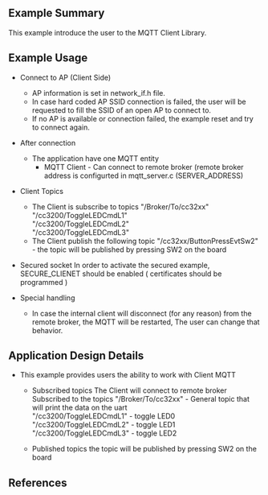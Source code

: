 ## Example Summary

This example introduce the user to the MQTT Client Library.


## Example Usage

* Connect to AP (Client Side)
	- AP information is set in network_if.h file.
	- In case hard coded AP SSID connection is failed, the user will be requested to fill the SSID of an open AP to connect to.
	- If no AP is available or connection failed, the example reset and try to connect again.

* After connection 
	- The application have one MQTT entity
		- MQTT Client - Can connect to remote broker (remote broker address is configurted in mqtt\_server.c (SERVER_ADDRESS)
	
  
* Client Topics
	- The Client is subscribe to topics 
			"/Broker/To/cc32xx"  
			"/cc3200/ToggleLEDCmdL1"  
			"/cc3200/ToggleLEDCmdL2"  
			"/cc3200/ToggleLEDCmdL3"  
	- The Client publish the following topic "/cc32xx/ButtonPressEvtSw2" - 
			the topic will be published by pressing SW2 on the board
			
* Secured socket 
	In order to activate the secured example, SECURE_CLIENET should be enabled  ( certificates should be programmed )
			
* Special handling
	- In case the internal client will disconnect (for any reason) from the remote broker, the MQTT will be restarted, The user can change that behavior.

		
## Application Design Details

* This example provides users the ability to work with Client MQTT
	- Subscribed topics
		The Client will connect to remote broker Subscribed to the topics
			"/Broker/To/cc32xx"  - General topic that will print the data on the uart  
			"/cc3200/ToggleLEDCmdL1" - toggle LED0  
			"/cc3200/ToggleLEDCmdL2" - toggle LED1  
			"/cc3200/ToggleLEDCmdL3" - toggle LED2  
			
	- Published topics
		the topic will be published by pressing SW2 on the board
			
## References

